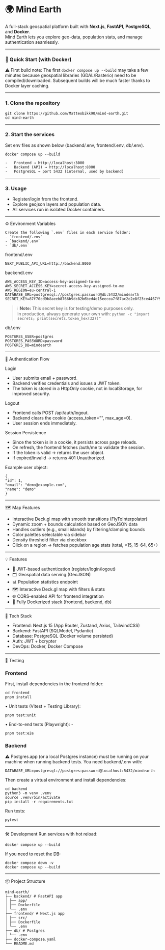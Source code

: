 # 🌍 Mind Earth

A full-stack geospatial platform built with **Next.js**, **FastAPI**, **PostgreSQL**, and **Docker**.  
Mind Earth lets you explore geo-data, population stats, and manage authentication seamlessly.

---

### 🚀 Quick Start (with Docker)

⚠️ First build note:
The first `docker compose up --build` may take a few minutes because geospatial libraries
(GDAL/Rasterio) need to be compiled/downloaded.
Subsequent builds will be much faster thanks to Docker layer caching.

---

### 1. Clone the repository

```
git clone https://github.com/Matteobikk90/mind-earth.git
cd mind-earth

```

---

### 2. Start the services

Set env files as shown below (backend/.env, frontend/.env, db/.env).

```
docker compose up --build
```

    -	Frontend → http://localhost:3000
    -	Backend (API) → http://localhost:8000
    -	PostgreSQL → port 5432 (internal, used by backend)

---

### 3. Usage

- Register/login from the frontend.
- Explore geojson layers and population data.
- All services run in isolated Docker containers.

---

⚙️ Environment Variables

```
Create the following `.env` files in each service folder:
- `frontend/.env`
- `backend/.env`
- `db/.env`
```

frontend/.env

```
NEXT_PUBLIC_API_URL=http://backend:8000
```

backend/.env

```
AWS_ACCESS_KEY_ID=access-key-assigned-to-me
AWS_SECRET_ACCESS_KEY=secret-access-key-assigned-to-me
AWS_REGION=eu-central-1
DATABASE_URL=postgresql://postgres:password@db:5432/mindearth
SECRET_KEY=87f70cd9b8aeeb8766b9dc82b6bed4e15eecea7f87ac2e2e8f23ce4467f90d8a
```

> ℹ️ **Note:** This secret key is for testing/demo purposes only.  
> In production, always generate your own with:
> `python -c "import secrets; print(secrets.token_hex(32))"`

db/.env

```
POSTGRES_USER=postgres
POSTGRES_PASSWORD=password
POSTGRES_DB=mindearth
```

---

🔑 Authentication Flow

Login

- User submits email + password.
- Backend verifies credentials and issues a JWT token.
- The token is stored in a HttpOnly cookie, not in localStorage, for improved security.

Logout

- Frontend calls POST /api/auth/logout.
- Backend clears the cookie (access_token="", max_age=0).
- User session ends immediately.

Session Persistence

- Since the token is in a cookie, it persists across page reloads.
- On refresh, the frontend fetches /auth/me to validate the session.
- If the token is valid → returns the user object.
- If expired/invalid → returns 401 Unauthorized.

Example user object:

```
{
"id": 1,
"email": "demo@example.com",
"name": "demo"
}
```

---

🗺️ Map Features

- Interactive Deck.gl map with smooth transitions (FlyToInterpolator)
- Dynamic zoom + bounds calculation based on GeoJSON data
- Handles outliers (e.g., small islands) by filtering/clamping bounds
- Color palettes selectable via sidebar
- Density threshold filter via checkbox
- Click on a region → fetches population age stats (total, <15, 15–64, 65+)

---

💡 Features

- 🔑 JWT-based authentication (register/login/logout)
- 🗂️ Geospatial data serving (GeoJSON)
- 📊 Population statistics endpoint
- 🗺️ Interactive Deck.gl map with filters & stats
- 🌐 CORS-enabled API for frontend integration
- 🐳 Fully Dockerized stack (frontend, backend, db)

---

🐳 Tech Stack

- Frontend: Next.js 15 (App Router, Zustand, Axios, TailwindCSS)
- Backend: FastAPI (SQLModel, Pydantic)
- Database: PostgreSQL (Docker volume persisted)
- Auth: JWT + bcrypter
- DevOps: Docker, Docker Compose

---

🧪 Testing

### Frontend

First, install dependencies in the frontend folder:

```
cd frontend
pnpm install
```

• Unit tests (Vitest + Testing Library):

```
pnpm test:unit
```

• End-to-end tests (Playwright): -

```
pnpm test:e2e
```

### Backend

⚠️ Postgres.app (or a local Postgres instance) must be running on your machine when running backend tests.
You need backend/.env with:

```
DATABASE_URL=postgresql://postgres:password@localhost:5432/mindearth
```

Then create a virtual environment and install dependencies:

```
cd backend
python3 -m venv .venv
source .venv/bin/activate
pip install -r requirements.txt
```

Run tests:

```
pytest
```

---

🛠️ Development
Run services with hot reload:

```
docker compose up --build
```

If you need to reset the DB:

```
docker compose down -v
docker compose up --build
```

---

📦 Project Structure

```
mind-earth/
├── backend/ # FastAPI app
│ ├── app/
│ ├── Dockerfile
│ └── .env
├── frontend/ # Next.js app
│ ├── src/
│ ├── Dockerfile
│ └── .env
├── db/ # Postgres
│ └── .env
├── docker-compose.yaml
└── README.md
```
